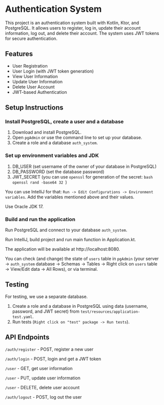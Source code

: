 # Authentication System

This project is an authentication system built with Kotlin, Ktor, and PostgreSQL. It allows users to register, log in, update their account information, log out, and delete their account. The system uses JWT tokens for secure authentication.

## Features
- User Registration
- User Login (with JWT token generation)
- View User Information
- Update User Information
- Delete User Account
- JWT-based Authentication

## Setup Instructions

### Install PostgreSQL, create a user and a database
1. Download and install PostgreSQL.
2. Open `pgAdmin` or use the command line to set up your database.
3. Create a role and a database `auth_system`.

### Set up environment variables and JDK
1. DB_USER (set username of the owner of your database in PostgreSQL)
2. DB_PASSWORD (set the database password)
3. JWT_SECRET (you can use `openssl` for generation of the secret: ```bash openssl rand -base64 32 ```)

You can use IntelliJ for that: `Run -> Edit Configurations -> Environment variables`. Add the variables mentioned above and their values.

Use Oracle JDK 17.

### Build and run the application
Run PostgreSQL and connect to your database `auth_system`.

Run IntelliJ, build project and run main function in Application.kt.

The application will be available at http://localhost:8080.

You can check (and change) the state of `users` table in `pgAdmin` (your server -> `auth_system` database -> Schemas -> Tables -> Right click on `users` table -> View/Edit data -> All Rows), or via terminal.

## Testing
For testing, we use a separate database.
1. Create a role and a database in PostgreSQL using data (username, password, and JWT secret) from `test/resources/application-test.yaml`.
2. Run tests (`Right click on "test" package -> Run tests`).

## API Endpoints
`/auth/register` - POST, register a new user

`/auth/login` - POST, login and get a JWT token

`/user` - GET,	get user information

`/user` - PUT, update user information

`/user` - DELETE, delete user account

`/auth/logout` - POST, log out the user
